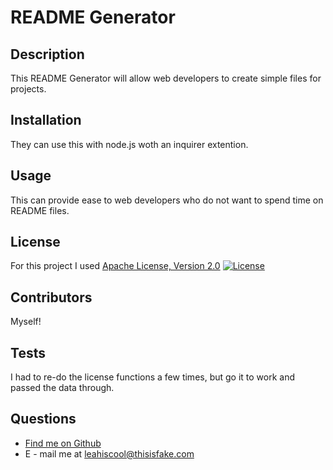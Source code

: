 # README Generator

  ## Description

This README Generator will allow web developers to create simple files for projects.

  ## Installation

They can use this with node.js woth an inquirer extention.

  ## Usage

This can provide ease to web developers who do not want to spend time on README files.

  ## License

For this project I used [Apache License, Version 2.0](https://opensource.org/licenses/Apache-2.0) [![License](https://img.shields.io/badge/License-Apache_2.0-blue.svg)](https://opensource.org/licenses/Apache-2.0)

  ## Contributors

Myself!

  ## Tests

I had to re-do the license functions a few times, but go it to work and passed the data through.

  ## Questions

  * [Find me on Github](https://github.com/lrltillman)
* E - mail me at leahiscool@thisisfake.com

    